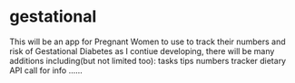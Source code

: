 # gestational
This will be an app for Pregnant Women to use to track their numbers and risk of Gestational Diabetes
as I contiue developing, there will be many additions including(but not limited too):
tasks
tips
numbers tracker
dietary API call for info
......
